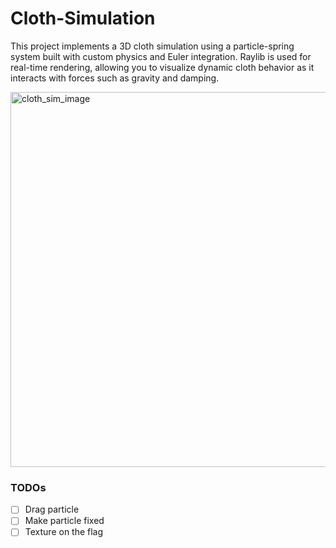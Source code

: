 # Cloth-Simulation

This project implements a 3D cloth simulation using a particle-spring system built with custom physics and Euler integration. Raylib is used for real-time rendering, allowing you to visualize dynamic cloth behavior as it interacts with forces such as gravity and damping.


<img src="https://github.com/user-attachments/assets/d364de8f-3fb5-4d92-a1d1-df353dbc274c" width="600" alt="cloth_sim_image">

### TODOs
- [ ] Drag particle
- [ ] Make particle fixed
- [ ] Texture on the flag
